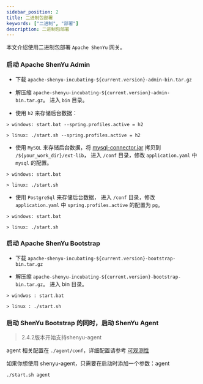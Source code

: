 ```yaml
---
sidebar_position: 2
title: 二进制包部署
keywords: ["二进制", "部署"]
description: 二进制包部署
---
```


本文介绍使用二进制包部署 `Apache ShenYu` 网关。


### 启动 Apache ShenYu Admin

* 下载 `apache-shenyu-incubating-${current.version}-admin-bin.tar.gz`

* 解压缩 `apache-shenyu-incubating-${current.version}-admin-bin.tar.gz`。 进入 `bin` 目录。

* 使用 `h2` 来存储后台数据：

```
> windows: start.bat --spring.profiles.active = h2

> linux: ./start.sh --spring.profiles.active = h2
```

* 使用 `MySQL` 来存储后台数据，将 [mysql-connector.jar](https://repo1.maven.org/maven2/mysql/mysql-connector-java/8.0.18/mysql-connector-java-8.0.18.jar) 拷贝到 `/${your_work_dir}/ext-lib`， 进入 `/conf` 目录，修改 `application.yaml` 中 `mysql` 的配置。

```
> windows: start.bat 

> linux: ./start.sh 
```

* 使用 `PostgreSql` 来存储后台数据， 进入 `/conf` 目录，修改 `application.yaml` 中 `spring.profiles.active` 的配置为 `pg`。

```
> windows: start.bat 

> linux: ./start.sh 
```

### 启动 Apache ShenYu Bootstrap

* 下载 `apache-shenyu-incubating-${current.version}-bootstrap-bin.tar.gz`

* 解压缩 `apache-shenyu-incubating-${current.version}-bootstrap-bin.tar.gz`。 进入 bin 目录。

```
> windwos : start.bat 

> linux : ./start.sh 
```

### 启动 ShenYu Bootstrap 的同时，启动 ShenYu Agent

> 2.4.2版本开始支持shenyu-agent

agent 相关配置在 `./agent/conf`，详细配置请参考 [可观测性](../user-guide/observability/observability.md)

如果你想使用 shenyu-agent，只需要在启动时添加一个参数：agent

```shell
./start.sh agent
```
